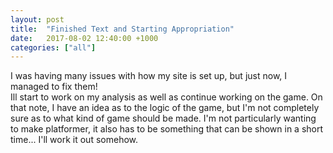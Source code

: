 ```yaml
---
layout: post
title:  "Finished Text and Starting Appropriation"
date:   2017-08-02 12:40:00 +1000
categories: ["all"]
---
```

I was having many issues with how my site is set up, but just now, I managed to fix them!  
Ill start to work on my analysis as well as continue working on the game. On that note, I have an idea as to the logic of the game, but I'm not completely sure as to what kind of game should be made. I'm not particularly wanting to make  platformer, it also has to be something that can be shown in a short time... I'll work it out somehow.
